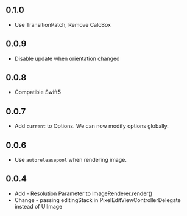 ## 0.1.0

- Use TransitionPatch, Remove CalcBox

## 0.0.9

- Disable update when orientation changed

## 0.0.8

- Compatible Swift5

## 0.0.7

- Add `current` to Options. We can now modify options globally.

## 0.0.6

- Use `autoreleasepool` when rendering image.

## 0.0.4

- Add - Resolution Parameter to ImageRenderer.render()
- Change - passing editingStack in PixelEditViewControllerDelegate instead of UIImage
